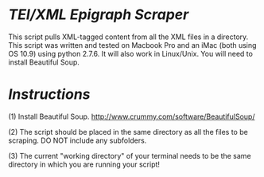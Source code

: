 *TEI/XML Epigraph Scraper*
================
This script pulls XML-tagged content from all the XML files in a directory. This script was written and tested on Macbook Pro and an iMac (both using OS 10.9) using python 2.7.6. It will also work in Linux/Unix. You will need to install Beautiful Soup.

*Instructions*
=============
(1) Install Beautiful Soup. http://www.crummy.com/software/BeautifulSoup/

(2) The script should be placed in the same directory as all the files to be scraping. DO NOT include any subfolders.

(3) The current "working directory" of your terminal needs to be the same directory in which you are running your script! 

